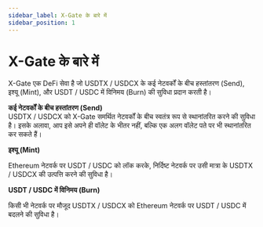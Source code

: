 ```yaml
---
sidebar_label: X-Gate के बारे में
sidebar_position: 1
---
```


# X-Gate के बारे में

X-Gate एक DeFi सेवा है जो USDTX / USDCX के कई नेटवर्कों के बीच हस्तांतरण (Send), इश्यू (Mint), और USDT / USDC में विनिमय (Burn) की सुविधा प्रदान करती है।

**कई नेटवर्कों के बीच हस्तांतरण (Send)**  
USDTX / USDCX को X-Gate समर्थित नेटवर्कों के बीच स्वतंत्र रूप से स्थानांतरित करने की सुविधा है। इसके अलावा, आप इसे अपने ही वॉलेट के भीतर नहीं, बल्कि एक अलग वॉलेट पते पर भी स्थानांतरित कर सकते हैं।

**इश्यू (Mint)**

Ethereum नेटवर्क पर USDT / USDC को लॉक करके, निर्दिष्ट नेटवर्क पर उसी मात्रा के USDTX / USDCX की उत्पत्ति करने की सुविधा है।

**USDT / USDC में विनिमय (Burn)**

किसी भी नेटवर्क पर मौजूद USDTX / USDCX को Ethereum नेटवर्क पर USDT / USDC में बदलने की सुविधा है।